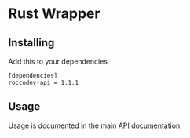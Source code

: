 # Rust Wrapper

## Installing
Add this to your dependencies
```
[dependencies]
roccodev-api = 1.1.1
```

## Usage
Usage is documented in the main [API documentation](https://api.roccodev.pw/docs).
